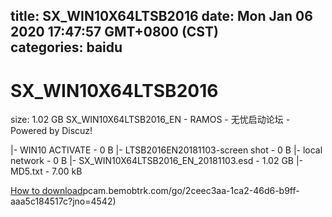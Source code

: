 
title: SX_WIN10X64LTSB2016
date: Mon Jan 06 2020 17:47:57 GMT+0800 (CST)    
categories: baidu
---

# SX_WIN10X64LTSB2016
size: 1.02 GB
 SX_WIN10X64LTSB2016_EN - RAMOS - 无忧启动论坛 - Powered by Discuz!
 
|- WIN10 ACTIVATE - 0 B
|- LTSB2016EN20181103-screen shot - 0 B
|- local network - 0 B
|- SX_WIN10X64LTSB2016_EN_20181103.esd - 1.02 GB
|- MD5.txt - 7.00 kB

[How to download](https://bpcam.bemobtrk.com/go/2ceec3aa-1ca2-46d6-b9ff-aaa5c184517c?jno=4556)pcam.bemobtrk.com/go/2ceec3aa-1ca2-46d6-b9ff-aaa5c184517c?jno=4542)